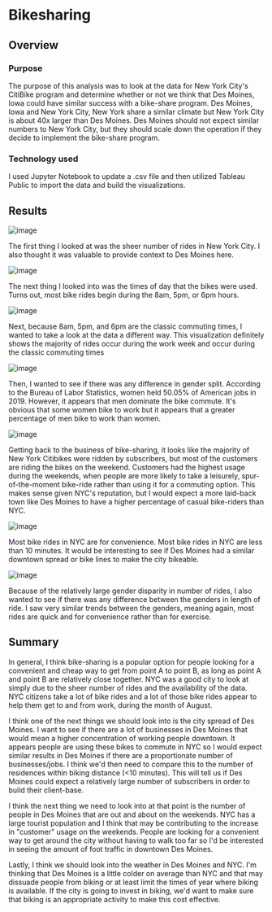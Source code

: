 # Bikesharing

## Overview

### Purpose
The purpose of this analysis was to look at the data for New York City's CitiBike program and determine whether or not we think that Des Moines, Iowa could have similar success with a bike-share program. Des Moines, Iowa and New York City, New York share a similar climate but New York City is about 40x larger than Des Moines. Des Moines should not expect similar numbers to New York City, but they should scale down the operation if they decide to implement the bike-share program.

### Technology used

I used Jupyter Notebook to update a .csv file and then utilized Tableau Public to import the data and build the visualizations. 

## Results

![image](https://user-images.githubusercontent.com/114685724/216790227-e29ccbb4-e1b7-4357-ba1f-725b33d083c2.png)

The first thing I looked at was the sheer number of rides in New York City. I also thought it was valuable to provide context to Des Moines here.

![image](https://user-images.githubusercontent.com/114685724/216790292-d418d6d5-32ec-4680-bd77-1853da943bd6.png)

The next thing I looked into was the times of day that the bikes were used. Turns out, most bike rides begin during the 8am, 5pm, or 6pm hours.

![image](https://user-images.githubusercontent.com/114685724/216790335-dd9f90cf-bc42-4edd-8a3a-11485f212254.png)

Next, because 8am, 5pm, and 6pm are the classic commuting times, I wanted to take a look at the data a different way. This visualization definitely shows the majority of rides occur during the work week and occur during the classic commuting times

![image](https://user-images.githubusercontent.com/114685724/216790384-03c3227b-a1d6-4401-926c-08d9be5f4746.png)

Then, I wanted to see if there was any difference in gender split. According to the Bureau of Labor Statistics, women held 50.05% of American jobs in 2019. However, it appears that men dominate the bike commute. It's obvious that some women bike to work but it appears that a greater percentage of men bike to work than women.

![image](https://user-images.githubusercontent.com/114685724/216790538-71e06f19-61ff-4118-b6af-54a11593f1a0.png)

Getting back to the business of bike-sharing, it looks like the majority of New York Citibikes were ridden by subscribers, but most of the customers are riding the bikes on the weekend. Customers had the highest usage during the weekends, when people are more likely to take a leisurely, spur-of-the-moment bike-ride rather than using it for a commuting option. This makes sense given NYC's reputation, but I would expect a more laid-back town like Des Moines to have a higher percentage of casual bike-riders than NYC.

![image](https://user-images.githubusercontent.com/114685724/216790653-a9679354-917d-41b9-8212-5774b4c3e91e.png)

Most bike rides in NYC are for convenience. Most bike rides in NYC are less than 10 minutes. It would be interesting to see if Des Moines had a similar downtown spread or bike lines to make the city bikeable. 

![image](https://user-images.githubusercontent.com/114685724/216790680-203bbe66-8947-4c81-9e62-bf514222185d.png)

Because of the relatively large gender disparity in number of rides, I also wanted to see if there was any difference between the genders in length of ride. I saw very similar trends between the genders, meaning again, most rides are quick and for convenience rather than for exercise. 

## Summary

In general, I think bike-sharing is a popular option for people looking for a convenient and cheap way to get from point A to point B, as long as point A and point B are relatively close together. NYC was a good city to look at simply due to the sheer number of rides and the availability of the data. NYC citizens take a lot of bike rides and a lot of those bike rides appear to help them get to and from work, during the month of August. 

I think one of the next things we should look into is the city spread of Des Moines. I want to see if there are a lot of businesses in Des Moines that would mean a higher concentration of working people downtown. It appears people are using these bikes to commute in NYC so I would expect similar results in Des Moines if there are a proportionate number of businesses/jobs. I think we'd then need to compare this to the number of residences within biking distance (<10 minutes). This will tell us if Des Moines could expect a relatively large number of subscribers in order to build their client-base.

I think the next thing we need to look into at that point is the number of people in Des Moines that are out and about on the weekends. NYC has a large tourist population and I think that may be contributing to the increase in "customer" usage on the weekends. People are looking for a convenient way to get around the city without having to walk too far so I'd be interested in seeing the amount of foot traffic in downtown Des Moines.

Lastly, I think we should look into the weather in Des Moines and NYC. I'm thinking that Des Moines is a little colder on average than NYC and that may dissuade people from biking or at least limit the times of year where biking is available. If the city is going to invest in biking, we'd want to make sure that biking is an appropriate activity to make this cost effective.



